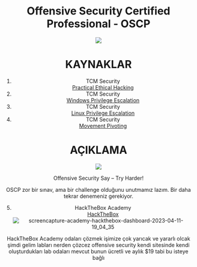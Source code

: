<h1 align="center">Offensive Security Certified Professional - OSCP </h1>
<div align="center">
	<img src="https://i.imgflip.com/jvtt3.jpg"/>
<div>
<h1 align="center">KAYNAKLAR</h1>

1. TCM Security <br/> [Practical Ethical Hacking](https://academy.tcm-sec.com/p/practical-ethical-hacking-the-complete-course)
2. TCM Security <br/> [Windows Privilege Escalation](https://academy.tcm-sec.com/p/windows-privilege-escalation-for-beginners)
3. TCM Security <br/> [Linux Privilege Escalation](https://academy.tcm-sec.com/p/linux-privilege-escalation)
4. TCM Security <br/> [Movement Pivoting](https://academy.tcm-sec.com/p/movement-pivoting-and-persistence-for-pentesters-and-ethical-hackers)
<h1 align="center">AÇIKLAMA</h1>
<div align="center">
	<img src="https://www.offsec.com/wp-content/uploads/2015/01/offsec-say-tryharder-798x284.png"/>
<p>Offensive Security Say – Try Harder!
</p>
OSCP zor bir sınav, ama bir challenge olduğunu unutmamız lazım. Bir daha tekrar denemeniz gerekiyor.

5. HackTheBox Academy <br/> [HackTheBox](https://academy.hackthebox.com/)
![screencapture-academy-hackthebox-dashboard-2023-04-11-19_04_35](https://user-images.githubusercontent.com/100738107/231222501-6d02325f-fd71-46ca-97bb-c4d49f3702ff.png)

HackTheBox Academy odaları çözmek işimize çok yarıcak ve yararlı olcak 
şimdi gelim labları nerden çözcez offensive security kendi sitesinde kendi oluşturdukları lab odaları mevcut bunun ücretli ve aylık $19  tabi bu isteye bağlı 
